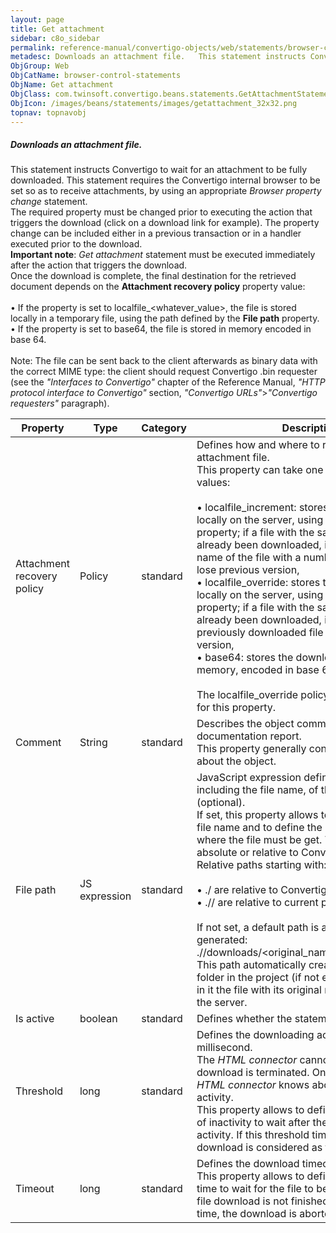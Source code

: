 ```yaml
---
layout: page
title: Get attachment
sidebar: c8o_sidebar
permalink: reference-manual/convertigo-objects/web/statements/browser-control-statements/get-attachment/
metadesc: Downloads an attachment file.   This statement instructs Convertigo to wait for an attachment to be fully downloaded. This statement requires the Conv
ObjGroup: Web
ObjCatName: browser-control-statements
ObjName: Get attachment
ObjClass: com.twinsoft.convertigo.beans.statements.GetAttachmentStatement
ObjIcon: /images/beans/statements/images/getattachment_32x32.png
topnav: topnavobj
---
```

##### Downloads an attachment file. 

This statement instructs Convertigo to wait for an attachment to be fully downloaded. This statement requires the Convertigo internal browser to be set so as to receive attachments, by using an appropriate <i>Browser property change</i> statement. <br/>The required property must be changed prior to executing the action that triggers the download (click on a download link for example). The property change can be included either in a previous transaction or in a handler executed prior to the download. <br/><b>Important note</b>: <i>Get attachment</i> statement must be executed immediately after the action that triggers the download.<br/>Once the download is complete, the final destination for the retrieved document depends on the <b>Attachment recovery policy</b> property value:<br/><br/>• If the property is set to <span class="computer">localfile_&lt;whatever_value&gt;</span>, the file is stored locally in a temporary file, using the path defined by the <b>File path</b> property.<br/>• If the property is set to <span class="computer">base64</span>, the file is stored in memory encoded in base 64.<br/><br/><span class="orangetwinsoft">Note:</span> The file can be sent back to the client afterwards as binary data with the correct MIME type: the client should request Convertigo <span class="computer">.bin</span> requester (see the <i>"Interfaces to Convertigo"</i> chapter of the Reference Manual, <i>"HTTP protocol interface to Convertigo"</i> section, <i>"Convertigo URLs"</i>&gt;<i>"Convertigo requesters"</i> paragraph). 

Property | Type | Category | Description
--- | --- | --- | ---
Attachment recovery policy | Policy | standard | Defines how and where to recover the attachment file.<br/>This property can take one of the following values:<br/><br/>• <span class="computer">localfile_increment</span>: stores the downloaded file locally on the server, using the <b>File path</b> property; if a file with the same name has already been downloaded, it increments the name of the file with a number in order not to lose previous version, <br/>• <span class="computer">localfile_override</span>: stores the downloaded file locally on the server, using the <b>File path</b> property; if a file with the same name has already been downloaded, it overrides the previously downloaded file with the new version, <br/>• <span class="computer">base64</span>: stores the downloaded file in memory, encoded in base 64.<br/><br/>The <span class="computer">localfile_override</span> policy is the default value for this property.
Comment | String | standard | Describes the object comment to include in the documentation report.<br/>This property generally contains an explanation about the object.
File path | JS expression | standard | JavaScript expression defining the file path, including the file name, of the file to get (optional).<br/>If set, this property allows to override the initial file name and to define the path to the directory where the file must be get. This path is either absolute or relative to Convertigo environment. Relative paths starting with:<br/><br/>• <span class="computer">./</span> are relative to Convertigo workspace,<br/>• <span class="computer">.//</span> are relative to current project folder. <br/><br/>If not set, a default path is automatically generated: <span class="computer">.//downloads/&lt;original_name_from_the_server&gt;</span>. This path automatically creates a <span class="computer">downloads</span> folder in the project (if not existing) and stores in it the file with its original name suggested by the server.
Is active | boolean | standard | Defines whether the statement is active.
Threshold | long | standard | Defines the downloading activity threshold in millisecond.<br/>The <i>HTML connector</i> cannot know when a file download is terminated. On the other side, the <i>HTML connector</i> knows about downloading activity. <br/>This property allows to define a maximum time of inactivity to wait after the last downloading activity. If this threshold time is reached, the file download is considered as finished.
Timeout | long | standard | Defines the download timeout in millisecond.<br/>This property allows to define the maximum time to wait for the file to be downloaded. If the file download is not finished at the end of this time, the download is aborted.
